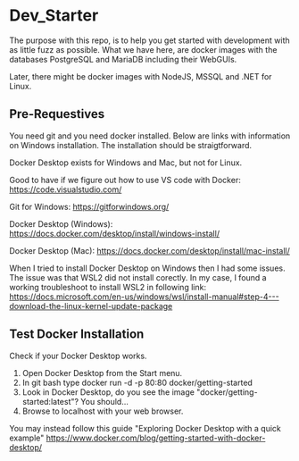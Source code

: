 # Dev_Starter

The purpose with this repo, is to help you get started with development with as little fuzz as possible. What we have here, are docker images with the databases PostgreSQL and MariaDB including their WebGUIs.

Later, there might be docker images with NodeJS, MSSQL and .NET for Linux.

## Pre-Requestives

You need git and you need docker installed. Below are links with information on Windows installation. The installation should be straigtforward.

Docker Desktop exists for Windows and Mac, but not for Linux. 

Good to have if we figure out how to use VS code with Docker: https://code.visualstudio.com/

Git for Windows: https://gitforwindows.org/

Docker Desktop (Windows): https://docs.docker.com/desktop/install/windows-install/

Docker Desktop (Mac): https://docs.docker.com/desktop/install/mac-install/

When I tried to install Docker Desktop on Windows then I had some issues. The issue was that WSL2 did not install corectly. In my case, I found a working troubleshoot to install WSL2 in following link: https://docs.microsoft.com/en-us/windows/wsl/install-manual#step-4---download-the-linux-kernel-update-package

## Test Docker Installation

Check if your Docker Desktop works.

1. Open Docker Desktop from the Start menu.
2. In git bash type
		docker run -d -p 80:80 docker/getting-started
3. Look in Docker Desktop, do you see the image "docker/getting-started:latest"? You should...
4. Browse to localhost with your web browser.

You may instead follow this guide "Exploring Docker Desktop with a quick example"
https://www.docker.com/blog/getting-started-with-docker-desktop/
